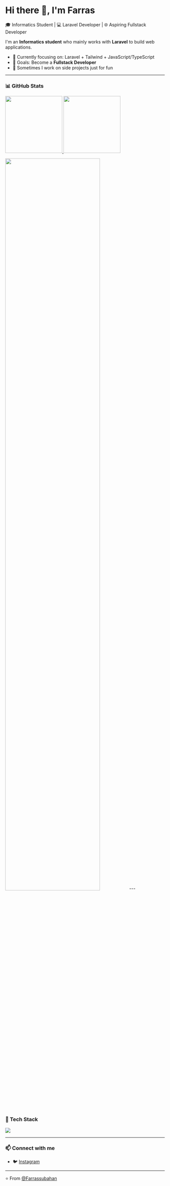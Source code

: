 # Hi there 👋, I'm Farras

🎓 Informatics Student | 💻 Laravel Developer | 🌐 Aspiring Fullstack Developer

I'm an **Informatics student** who mainly works with **Laravel** to build web applications.  

- 🌱 Currently focusing on: Laravel + Tailwind + JavaScript/TypeScript  
- 🚀 Goals: Become a **Fullstack Developer**  
- 📝 Sometimes I work on side projects just for fun

---

### 📊 **GitHub Stats**
<p align="left">
<a href="https://github.com/Farrassubahan">
  <img height="180em" src="https://github-readme-stats-eight-theta.vercel.app/api?username=Farrassubahan&show_icons=true&theme=algolia&include_all_commits=true&count_private=true"/>
  <img height="180em" src="https://github-readme-stats-eight-theta.vercel.app/api/top-langs/?username=Farrassubahan&layout=compact&langs_count=8&theme=algolia"/>
</a>
</p>
<img src="https://github-readme-streak-stats.herokuapp.com/?user=Farrassubahan&theme=tokyonight" width="77%"/>
---

### 🧰 Tech Stack

<p align="left">
<img src="https://skillicons.dev/icons?i=html,css,javascript,tailwind,php,laravel,git,github,angular,python,ts" />
</p>

---

### 📫 Connect with me

- 🐦 [Instagram](https://www.instagram.com/r4s_is)

---

⭐️ From [@Farrassubahan](https://github.com/Farrassubahan)




